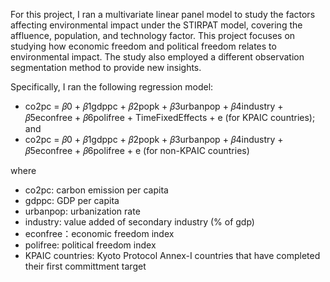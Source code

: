 For this project, I ran a multivariate linear panel model to study the factors affecting environmental impact under the STIRPAT model, covering the affluence, population, and technology factor.
This project focuses on studying how economic freedom and political freedom relates to environmental impact. The study also employed a different observation segmentation method to provide new insights.

Specifically, I ran the following regression model:
* co2pc = 𝛽0 + 𝛽1gdppc + 𝛽2popk + 𝛽3urbanpop + 𝛽4industry + 𝛽5econfree + 𝛽6polifree + TimeFixedEffects + e (for KPAIC countries); and
* co2pc = 𝛽0 + 𝛽1gdppc + 𝛽2popk + 𝛽3urbanpop + 𝛽4industry + 𝛽5econfree + 𝛽6polifree + e (for non-KPAIC countries)

where
* co2pc: carbon emission per capita
* gdppc: GDP per capita
* urbanpop: urbanization rate
* industry: value added of secondary industry (% of gdp)
* econfree：economic freedom index
* polifree: political freedom index
* KPAIC countries: Kyoto Protocol Annex-I countries that have completed their first committment target
